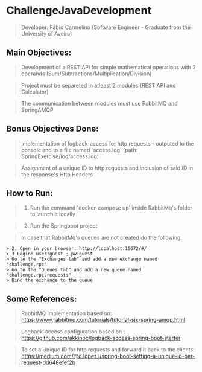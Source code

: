 # ChallengeJavaDevelopment
  > Developer: Fábio Carmelino (Software Engineer - Graduate from the University of Aveiro)
  
## Main Objectives: 
  > Development of a REST API for simple mathematical operations with 2 operands (Sum/Subtractions/Multiplication/Division)

  > Project must be separeted in atleast 2 modules (REST API and Calculator)

  > The communication between modules must use RabbitMQ and SpringAMQP

## Bonus Objectives Done:
  > Implementation of logback-access for http requests - outputed to the console and to a file named 'access.log' (path: SpringExercise/log/access.log)

  > Assignment of a unique ID to http requests and inclusion of said ID in the response's Http Headers

## How to Run:
  > 1. Run the command 'docker-compose up' inside RabbitMq's folder to launch it locally

  > 2. Run the Springboot project

  > In case that RabbitMq's queues are not created do the following: 

    > 2. Open in your browser: http://localhost:15672/#/
    > 3 Login: user:guest ; pw:guest
    > Go to the "Exchanges tab" and add a new exchange named "challenge.rpc"
    > Go to the "Queues tab" and add a new queue named "challenge.rpc.requests"
    > Bind the exchange to the queue

## Some References: 
  > RabbitMQ implementation based on: https://www.rabbitmq.com/tutorials/tutorial-six-spring-amqp.html

  > Logback-access configuration based on : https://github.com/akkinoc/logback-access-spring-boot-starter 

  > To set a Unique ID for http requests and forward it back to the clients: https://medium.com/@d.lopez.j/spring-boot-setting-a-unique-id-per-request-dd648efef2b
  
